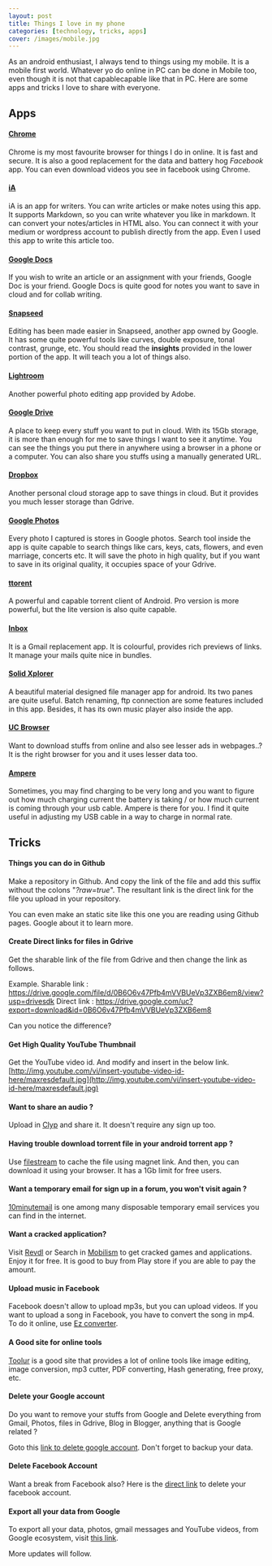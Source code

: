 ```yaml
---
layout: post
title: Things I love in my phone
categories: [technology, tricks, apps]
cover: /images/mobile.jpg
---
```

As an android enthusiast, I always tend to things using my mobile. It is a mobile first world. Whatever yo do online in PC can be done in Mobile too, even though it is not that capablecapable like that in PC. Here are some apps and tricks I love to share with everyone.

## Apps
#### [Chrome](https://play.google.com/store/apps/details?id=com.android.chrome)
Chrome is my most favourite browser for things I do in online. It is fast and secure. It is also a good replacement for the data and battery hog *Facebook* app. You can even download videos you see in facebook using Chrome.

#### [iA](https://play.google.com/store/apps/details?id=net.ia.iawriter) 
iA is an app for writers. You can write articles or make notes using this app. It supports Markdown, so you can write whatever you like in markdown. It can convert your notes/articles in HTML also. You can connect it with your medium or wordpress account to publish directly from the app. Even I used this app to write this article too.

#### [Google Docs](https://play.google.com/store/apps/details?id=com.google.android.apps.docs.editors.docs)
If you wish to write an article or an assignment with your friends, Google Doc is your friend. Google Docs is quite good for notes you want to save in cloud and for collab writing.

#### [Snapseed](https://play.google.com/store/apps/details?id=com.niksoftware.snapseed)
Editing has been made easier in Snapseed, another app owned by Google. It has some quite powerful tools like curves, double exposure, tonal contrast, grunge, etc.  You should read the **insights** provided in the lower portion of the app. It will teach you a lot of things also.

#### [Lightroom](https://play.google.com/store/apps/details?id=com.adobe.lrmobile)
Another powerful photo editing app provided by Adobe. 

#### [Google Drive](https://play.google.com/store/apps/details?id=com.google.android.apps.docs)
A place to keep every stuff you want to put in cloud. With its 15Gb storage, it is more than enough for me to save things I want to see it anytime. You can see the things you put there in anywhere using a browser in a phone or a computer. You can also share you stuffs using a manually generated URL.

#### [Dropbox](https://play.google.com/store/apps/details?id=com.dropbox.android)
Another personal cloud storage app to save things in cloud. But it provides you much lesser storage than Gdrive.

#### [Google Photos](https://play.google.com/store/apps/details?id=com.google.android.apps.photos)
Every photo I captured is stores in Google photos. Search tool inside the app is quite capable to search things like cars, keys, cats, flowers, and even marriage, concerts etc. It will save the photo in high quality, but if you want to save in its original quality, it occupies space of your Gdrive. 

#### [ttorent](https://play.google.com/store/apps/details?id=hu.tagsoft.ttorrent.lite)
A powerful and capable torrent client of Android. Pro version is more powerful, but the lite version is also quite capable. 

#### [Inbox](https://play.google.com/store/apps/details?id=com.google.android.apps.inbox)
It is a Gmail replacement app. It is colourful, provides rich previews of links. It manage your mails quite nice in bundles.

#### [Solid Xplorer](https://play.google.com/store/apps/details?id=pl.solidexplorer2)
A beautiful material designed file manager app for android. Its two panes are quite useful. Batch renaming, ftp connection are some features included in this app. Besides, it has its own music player also inside the app.

#### [UC Browser](https://play.google.com/store/apps/details?id=com.UCMobile.intl)
Want to download stuffs from online and also see lesser ads in webpages..?
It is the right browser for you and it uses lesser data too.

#### [Ampere](https://play.google.com/store/apps/details?id=com.gombosdev.ampere)
Sometimes, you may find charging to be very long and you want to figure out how much charging current the battery is taking / or how much current is coming through your usb cable. Ampere is there for you. I find it quite useful in adjusting my USB cable in a way to charge in normal rate. 


## Tricks
#### Things you can do in Github
Make a repository in Github. And copy the link of the file and add this suffix without the colons "*?raw=true*". The resultant link is the direct link for the file you upload in your repository. 

You can even make an static site like this one you are reading using Github pages. Google about it to learn more. 

#### Create Direct links for files in Gdrive
Get the sharable link of the file from Gdrive and then change the link as follows.

Example.
Sharable link : https://drive.google.com/file/d/0B6O6v47Pfb4mVVBUeVp3ZXB6em8/view?usp=drivesdk
Direct link : https://drive.google.com/uc?export=download&id=0B6O6v47Pfb4mVVBUeVp3ZXB6em8

Can you notice the difference? 

#### Get High Quality YouTube Thumbnail
Get the YouTube video id. 
And modify and insert in the below link.
[http://img.youtube.com/vi/insert-youtube-video-id-here/maxresdefault.jpg](http://img.youtube.com/vi/insert-youtube-video-id-here/maxresdefault.jpg)

#### Want to share an audio ?
Upload in [Clyp](https://clyp.it) and share it. It doesn't require any sign up too.

#### Having trouble download torrent file in your android torrent app ?
Use [filestream](https://filestream.me) to cache the file using magnet link. And then, you can download it using your browser. It has a 1Gb limit for free users.

#### Want a temporary email for sign up in a forum, you won't visit again ?
[10minutemail](https://10minutemail.net) is one among many disposable temporary email services you can find in the internet.

#### Want a cracked application?
Visit [Revdl](https://revdl.com) or Search in [Mobilism](https://forum.mobilism.org) to get cracked games and applications. Enjoy it for free. It is good to buy from Play store if you are able to pay the amount.

#### Upload music in Facebook
Facebook doesn't allow to upload mp3s, but you can upload videos. If you want to upload a song in Facebook, you have to convert the song in mp4. To do it online, use [Ez converter](https://ez-converter.com).

#### A Good site for online tools
[Toolur](https://toolur.com) is a good site that provides a lot of online tools like image editing, image conversion, mp3 cutter, PDF converting, Hash generating, free proxy, etc.

#### Delete your Google account
Do you want to remove your stuffs from Google and Delete everything from Gmail, Photos, files in Gdrive, Blog in Blogger, anything that is Google related ?

Goto this [link to delete google account](https://www.google.com/accounts/DeleteAccount). Don't forget to backup your data.

#### Delete Facebook Account 
Want a break from Facebook also?
Here is the [direct link](https://www.facebook.com/help/delete_account) to delete your facebook account. 

#### Export all your data from Google 
To export all your data, photos, gmail messages and YouTube videos, from Google ecosystem, visit [this link](https://www.google.com/takeout). 

More updates will follow. 



